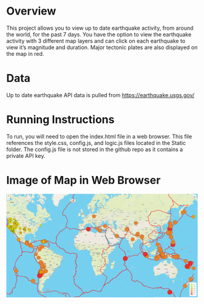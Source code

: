 # Overview

This project allows you to view up to date earthquake activity, from around the world, for the past 7 days. You have the option to view the earthquake activity with 3 different map layers and can click on each earthquake to view it’s magnitude and duration. Major tectonic plates are also displayed on the map in red.

# Data

Up to date earthquake API data is pulled from https://earthquake.usgs.gov/

# Running Instructions

To run, you will need to open the index.html file in a web browser. This file references the style.css, config.js, and logic.js files located in the Static folder. The config.js file is not stored in the github repo as it contains a private API key.

# Image of Map in Web Browser

![Map Sample](https://github.com/Waking-Dreamer/Mapping_Earthquakes/blob/master/Images/Map_Sample.png)
